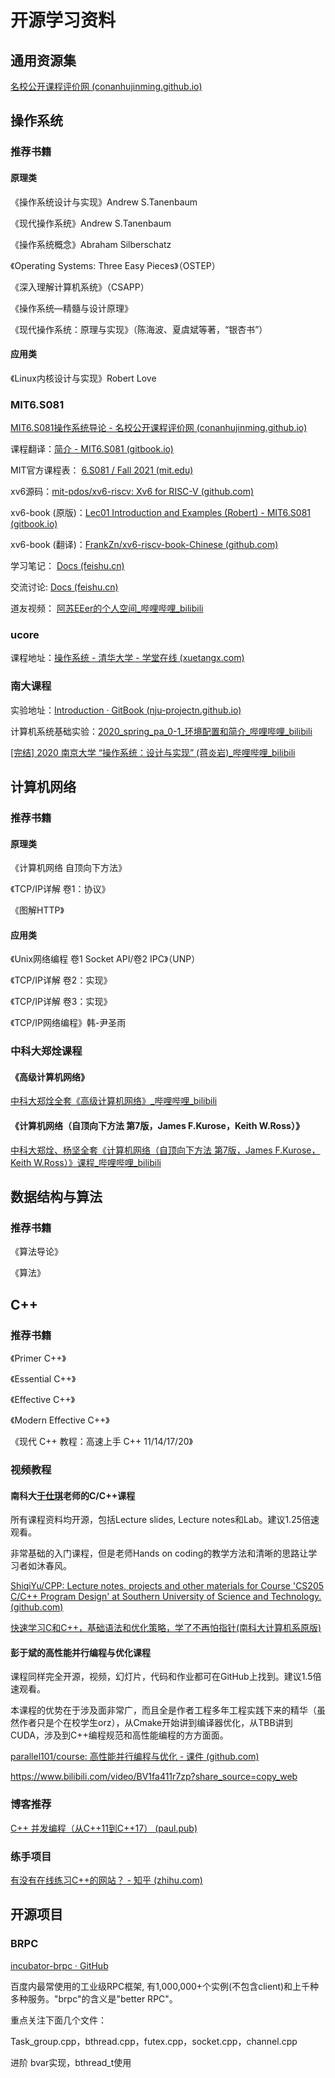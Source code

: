 # 开源学习资料


<!--more-->

## 通用资源集

[名校公开课程评价网 (conanhujinming.github.io)](https://conanhujinming.github.io/comments-for-awesome-courses/)

## 操作系统

### 推荐书籍

#### 原理类

《操作系统设计与实现》Andrew S.Tanenbaum

《现代操作系统》Andrew S.Tanenbaum

《操作系统概念》Abraham Silberschatz

《Operating Systems: Three Easy Pieces》（OSTEP）

《深入理解计算机系统》（CSAPP）

《操作系统—精髓与设计原理》

《现代操作系统：原理与实现》（陈海波、夏虞斌等著，“银杏书”）

#### 应用类

《Linux内核设计与实现》Robert Love

### MIT6.S081

[MIT6.S081操作系统导论 - 名校公开课程评价网 (conanhujinming.github.io)](https://conanhujinming.github.io/comments-for-awesome-courses/%E6%93%8D%E4%BD%9C%E7%B3%BB%E7%BB%9F/MIT6.S081%E6%93%8D%E4%BD%9C%E7%B3%BB%E7%BB%9F%E5%AF%BC%E8%AE%BA/)

课程翻译：[简介 - MIT6.S081 (gitbook.io)](https://mit-public-courses-cn-translatio.gitbook.io/mit6-s081/)

MIT官方课程表： [6.S081 / Fall 2021 (mit.edu)](https://pdos.csail.mit.edu/6.S081/2021/schedule.html)

xv6源码：[mit-pdos/xv6-riscv: Xv6 for RISC-V (github.com)](https://github.com/mit-pdos/xv6-riscv)

xv6-book (原版)：[Lec01 Introduction and Examples (Robert) - MIT6.S081 (gitbook.io)](https://mit-public-courses-cn-translatio.gitbook.io/mit6-s081/lec01-introduction-and-examples)

xv6-book (翻译)：[FrankZn/xv6-riscv-book-Chinese (github.com)](https://github.com/FrankZn/xv6-riscv-book-Chinese)

学习笔记： [Docs (feishu.cn)](https://tarplkpqsm.feishu.cn/docs/doccnoBgv1TQlj4ZtVnP0hNRETd#z37cYx)

交流讨论: [Docs (feishu.cn)](https://tarplkpqsm.feishu.cn/docs/doccnBFsXFMsAr1oXEVsaT9E3Jg)

道友视频： [阿苏EEer的个人空间_哔哩哔哩_bilibili](https://space.bilibili.com/16765968/channel/collectiondetail?sid=86878)

### ucore

课程地址：[操作系统 - 清华大学 - 学堂在线 (xuetangx.com)](https://www.xuetangx.com/course/THU08091000267/5883104)

### 南大课程

实验地址：[Introduction · GitBook (nju-projectn.github.io)](https://nju-projectn.github.io/ics-pa-gitbook/ics2022/)

计算机系统基础实验：[2020_spring_pa_0-1_环境配置和简介_哔哩哔哩_bilibili](https://www.bilibili.com/video/BV1a7411w7tC?spm_id_from=333.999.0.0)

[[完结] 2020 南京大学 “操作系统：设计与实现” (蒋炎岩)_哔哩哔哩_bilibili](https://www.bilibili.com/video/BV1N741177F5?p=1)

## 计算机网络

### 推荐书籍

#### 原理类

《计算机网络 自顶向下方法》

《TCP/IP详解 卷1：协议》

《图解HTTP》

#### 应用类

《Unix网络编程 卷1 Socket API/卷2 IPC》（UNP）

《TCP/IP详解 卷2：实现》

《TCP/IP详解 卷3：实现》

《TCP/IP网络编程》韩-尹圣雨

### 中科大郑烇课程

#### 《高级计算机网络》

[中科大郑烇全套《高级计算机网络》_哔哩哔哩_bilibili](https://www.bilibili.com/video/BV1BL4y1J7vh)

#### 《计算机网络（自顶向下方法 第7版，James F.Kurose，Keith W.Ross）》

[中科大郑烇、杨坚全套《计算机网络（自顶向下方法 第7版，James F.Kurose，Keith W.Ross）》课程_哔哩哔哩_bilibili](https://www.bilibili.com/video/BV1JV411t7ow)

## 数据结构与算法

### 推荐书籍

《算法导论》

《算法》

## C++

### 推荐书籍

《Primer C++》

《Essential C++》

《Effective C++》

《Modern Effective C++》

《现代 C++ 教程：高速上手 C++ 11/14/17/20》

### 视频教程

#### 南科大[于仕琪](https://link.zhihu.com/?target=https%3A//space.bilibili.com/519963684)老师的C/C++课程

所有课程资料均开源，包括Lecture slides, Lecture notes和Lab。建议1.25倍速观看。

非常基础的入门课程，但是老师Hands on coding的教学方法和清晰的思路让学习者如沐春风。

[ShiqiYu/CPP: Lecture notes, projects and other materials for Course 'CS205 C/C++ Program Design' at Southern University of Science and Technology. (github.com)](https://github.com/ShiqiYu/CPP)

[快速学习C和C++，基础语法和优化策略，学了不再怕指针(南科大计算机系原版)](https://www.bilibili.com/video/BV1Vf4y1P7pq?share_source=copy_web)

#### 彭于斌的高性能并行编程与优化课程

课程同样完全开源，视频，幻灯片，代码和作业都可在GitHub上找到。建议1.5倍速观看。

本课程的优势在于涉及面非常广，而且全是作者工程多年工程实践下来的精华（虽然作者只是个在校学生orz），从Cmake开始讲到编译器优化，从TBB讲到CUDA，涉及到C++编程规范和高性能编程的方方面面。

[parallel101/course: 高性能并行编程与优化 - 课件 (github.com)](https://github.com/parallel101/course)

https://www.bilibili.com/video/BV1fa411r7zp?share_source=copy_web 

### 博客推荐

[C++ 并发编程（从C++11到C++17） (paul.pub)](https://paul.pub/cpp-concurrency/)

### 练手项目

[有没有在线练习C++的网站？ - 知乎 (zhihu.com)](https://www.zhihu.com/question/21925214)

## 开源项目

### BRPC

[incubator-brpc · GitHub](https://github.com/apache/incubator-brpc/blob/master/README_cn.md)

百度内最常使用的工业级RPC框架, 有1,000,000+个实例(不包含client)和上千种多种服务。"brpc"的含义是"better RPC"。

重点关注下面几个文件：

Task_group.cpp，bthread.cpp，futex.cpp，socket.cpp，channel.cpp

进阶 bvar实现，bthread_t使用


